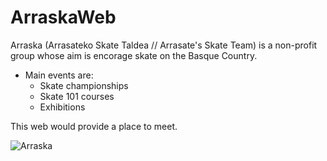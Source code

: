 # ArraskaWeb
Arraska (Arrasateko Skate Taldea // Arrasate's Skate Team) is a non-profit group whose aim is encorage skate on the Basque Country.

- Main events are:
    * Skate championships
    * Skate 101 courses
    * Exhibitions
    
This web would provide a place to meet.

![Arraska](https://arraska.azurewebsites.net "Arraska")
